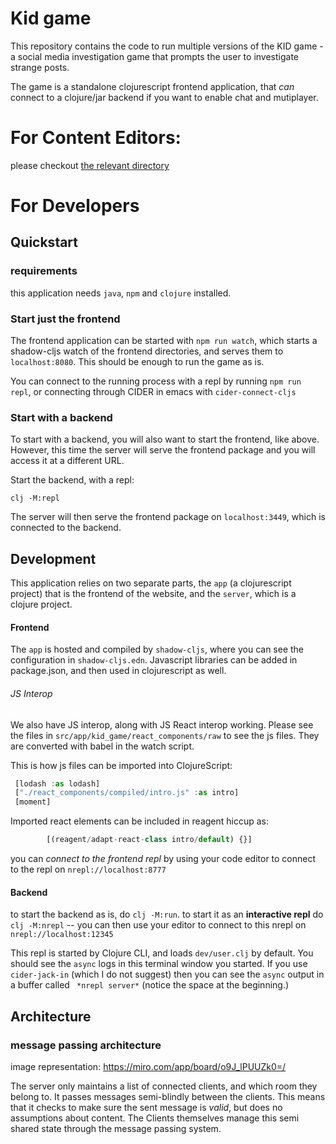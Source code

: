 
# Kid game

This repository contains the code to run multiple versions of the KID game - a social media investigation game that prompts the user to investigate strange posts.

The game is a standalone clojurescript frontend application, that _can_ connect to a clojure/jar backend if you want to enable chat and mutiplayer.

# For Content Editors:

please checkout [the relevant directory](./src/shared/kid_shared/posts)


# For Developers

## Quickstart

### requirements

this application needs `java`, `npm` and `clojure` installed.

### Start just the frontend

The frontend application can be started with `npm run watch`, which starts a shadow-cljs watch of the frontend directories, and serves them to `localhost:8080`.  This should be enough to run the game as is.

You can connect to the running process with a repl by running `npm run repl`, or connecting through CIDER in emacs with `cider-connect-cljs`

### Start with a backend

To start with a backend, you will also want to start the frontend, like above.  However, this time the server will serve the frontend package and you will access it at a different URL.

Start the backend, with a repl:
```
clj -M:repl
```

The server will then serve the frontend package on `localhost:3449`, which is connected to the backend.


## Development

This application relies on two separate parts, the `app` (a clojurescript project) that is the frontend of the website, and the `server`, which is a clojure project.

#### Frontend

The `app` is hosted and compiled by `shadow-cljs`, where you can see the configuration in `shadow-cljs.edn`.  Javascript libraries can be added in package.json, and then used in clojurescript as well.

###### JS Interop

We also have JS interop, along with JS React interop working.  Please see the files in `src/app/kid_game/react_components/raw` to see the js files.  They are converted with babel in the watch script.

This is how js files can be imported into ClojureScript:

``` javascript
 [lodash :as lodash]
 ["./react_components/compiled/intro.js" :as intro]
 [moment]
```

Imported react elements can be included in reagent hiccup as:

``` javascript
        [(reagent/adapt-react-class intro/default) {}]
```

you can *connect to the frontend repl* by using your code editor to connect to the repl on `nrepl://localhost:8777`


#### Backend

to start the backend as is, do `clj -M:run`.  to start it as an **interactive repl** do `clj -M:nrepl` -- you can then use your editor to connect to this nrepl on `nrepl://localhost:12345`

This repl is started by Clojure CLI, and loads `dev/user.clj` by default.  You should see the `async` logs in this terminal window you started.  If you use `cider-jack-in` (which I do not suggest) then you can see the `async` output in a buffer called ` *nrepl server*` (notice the space at the beginning.)

## Architecture
### message passing architecture

image representation:
https://miro.com/app/board/o9J_lPUUZk0=/

The server only maintains a list of connected clients, and which room they belong to.  It passes messages semi-blindly between the clients.  This means that it checks to make sure the sent message is _valid_, but does no assumptions about content.  The Clients themselves manage this semi shared state through the message passing system.
